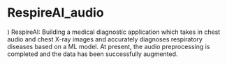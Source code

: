 # RespireAI_audio
) RespireAI: Building a medical diagnostic application which takes in chest audio and chest X-ray images and accurately diagnoses respiratory diseases based on a ML model. At present, the audio preprocessing is completed and the data has been successfully augmented.
